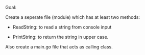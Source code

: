 Goal:

Create a seperate file (module) which has at least two methods:


* ReadString: to read a string from console input


* PrintString: to return the string in upper case.

Also create a main.go file that acts as calling class.